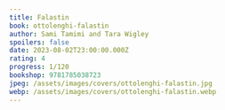 ```yaml
---
title: Falastin
book: ottolenghi-falastin
author: Sami Tamimi and Tara Wigley
spoilers: false
date: 2023-08-02T23:00:00.000Z
rating: 4
progress: 1/120
bookshop: 9781785038723
jpeg: /assets/images/covers/ottolenghi-falastin.jpg
webp: /assets/images/covers/ottolenghi-falastin.webp
---
```



